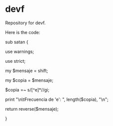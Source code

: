 # devf
Repository for devf.

Here is the code:

sub satan {

  use warnings;
  
  use strict;


  my $mensaje = shift;
  
  my $copia = $mensaje;
  
  $copia =~ s/[^e]*//gi;
  
  print "\n\tFrecuencia de 'e': ", length($copia), "\n";
  
  return reverse($mensaje);
  
}
